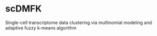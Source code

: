 # scDMFK
Single-cell transcriptome data clustering via multinomial modeling and adaptive fuzzy k-means algorithm
